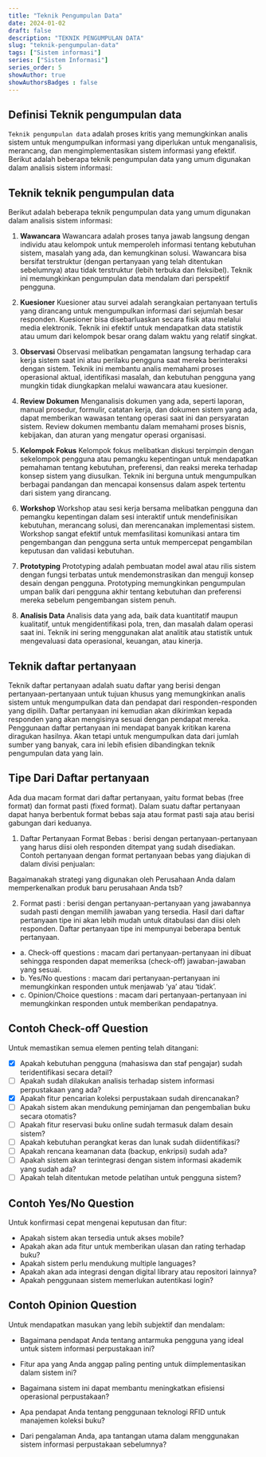 ```yaml
---
title: "Teknik Pengumpulan Data"
date: 2024-01-02
draft: false
description: "TEKNIK PENGUMPULAN DATA"
slug: "teknik-pengumpulan-data"
tags: ["Sistem informasi"]
series: ["Sistem Informasi"]
series_order: 5
showAuthor: true
showAuthorsBadges : false
---
```


## Definisi Teknik pengumpulan data

`Teknik pengumpulan data` adalah proses kritis yang memungkinkan analis sistem untuk mengumpulkan informasi yang diperlukan untuk menganalisis, merancang, dan mengimplementasikan sistem informasi yang efektif. Berikut adalah beberapa teknik pengumpulan data yang umum digunakan dalam analisis sistem informasi:

##  Teknik teknik pengumpulan data
Berikut adalah beberapa teknik pengumpulan data yang umum digunakan dalam analisis sistem informasi:

1. **Wawancara**
Wawancara adalah proses tanya jawab langsung dengan individu atau kelompok untuk memperoleh informasi tentang kebutuhan sistem, masalah yang ada, dan kemungkinan solusi. Wawancara bisa bersifat terstruktur (dengan pertanyaan yang telah ditentukan sebelumnya) atau tidak terstruktur (lebih terbuka dan fleksibel). Teknik ini memungkinkan pengumpulan data mendalam dari perspektif pengguna.

2. **Kuesioner**
Kuesioner atau survei adalah serangkaian pertanyaan tertulis yang dirancang untuk mengumpulkan informasi dari sejumlah besar responden. Kuesioner bisa disebarluaskan secara fisik atau melalui media elektronik. Teknik ini efektif untuk mendapatkan data statistik atau umum dari kelompok besar orang dalam waktu yang relatif singkat.

3. **Observasi**
Observasi melibatkan pengamatan langsung terhadap cara kerja sistem saat ini atau perilaku pengguna saat mereka berinteraksi dengan sistem. Teknik ini membantu analis memahami proses operasional aktual, identifikasi masalah, dan kebutuhan pengguna yang mungkin tidak diungkapkan melalui wawancara atau kuesioner.

4. **Review Dokumen**
Menganalisis dokumen yang ada, seperti laporan, manual prosedur, formulir, catatan kerja, dan dokumen sistem yang ada, dapat memberikan wawasan tentang operasi saat ini dan persyaratan sistem. Review dokumen membantu dalam memahami proses bisnis, kebijakan, dan aturan yang mengatur operasi organisasi.

5. **Kelompok Fokus**
Kelompok fokus melibatkan diskusi terpimpin dengan sekelompok pengguna atau pemangku kepentingan untuk mendapatkan pemahaman tentang kebutuhan, preferensi, dan reaksi mereka terhadap konsep sistem yang diusulkan. Teknik ini berguna untuk mengumpulkan berbagai pandangan dan mencapai konsensus dalam aspek tertentu dari sistem yang dirancang.

6. **Workshop**
Workshop atau sesi kerja bersama melibatkan pengguna dan pemangku kepentingan dalam sesi interaktif untuk mendefinisikan kebutuhan, merancang solusi, dan merencanakan implementasi sistem. Workshop sangat efektif untuk memfasilitasi komunikasi antara tim pengembangan dan pengguna serta untuk mempercepat pengambilan keputusan dan validasi kebutuhan.

7. **Prototyping**
Prototyping adalah pembuatan model awal atau rilis sistem dengan fungsi terbatas untuk mendemonstrasikan dan menguji konsep desain dengan pengguna. Prototyping memungkinkan pengumpulan umpan balik dari pengguna akhir tentang kebutuhan dan preferensi mereka sebelum pengembangan sistem penuh.

8. **Analisis Data**
Analisis data yang ada, baik data kuantitatif maupun kualitatif, untuk mengidentifikasi pola, tren, dan masalah dalam operasi saat ini. Teknik ini sering menggunakan alat analitik atau statistik untuk mengevaluasi data operasional, keuangan, atau kinerja.

## Teknik daftar pertanyaan
Teknik daftar pertanyaan adalah suatu daftar yang berisi dengan pertanyaan-pertanyaan untuk tujuan khusus yang memungkinkan analis sistem untuk mengumpulkan data dan pendapat dari responden-responden yang dipilih. Daftar pertanyaan ini kemudian akan dikirimkan kepada responden yang akan mengisinya sesuai dengan pendapat mereka. Penggunaan daftar pertanyaan ini mendapat banyak kritikan karena diragukan hasilnya. Akan tetapi untuk mengumpulkan data dari jumlah sumber yang banyak, cara ini lebih efisien dibandingkan teknik pengumpulan data yang lain.

## Tipe Dari Daftar pertanyaan
Ada dua macam format dari daftar pertanyaan, yaitu format bebas (free format) dan format pasti (fixed format). Dalam suatu daftar pertanyaan dapat hanya berbentuk format bebas saja atau format pasti saja atau berisi gabungan dari keduanya.

1. Daftar Pertanyaan Format Bebas : berisi dengan pertanyaan-pertanyaan yang harus diisi oleh responden ditempat yang sudah disediakan.
Contoh pertanyaan dengan format pertanyaan bebas yang diajukan di dalam divisi penjualan:

Bagaimanakah strategi yang digunakan oleh Perusahaan Anda dalam memperkenalkan produk baru perusahaan Anda tsb?

2. Format pasti : berisi dengan pertanyaan-pertanyaan yang jawabannya sudah pasti dengan memilih jawaban yang tersedia. Hasil dari daftar pertanyaan tipe ini akan lebih mudah untuk ditabulasi dan diisi oleh responden. Daftar pertanyaan tipe ini mempunyai beberapa bentuk pertanyaan.
+ a. Check-off questions : macam dari pertanyaan-pertanyaan ini dibuat sehingga responden dapat memeriksa (check-off) jawaban-jawaban yang sesuai.
+ b. Yes/No questions : macam dari pertanyaan-pertanyaan ini memungkinkan responden untuk menjawab ‘ya’ atau ‘tidak’.
+ c. Opinion/Choice questions : macam dari pertanyaan-pertanyaan ini memungkinkan responden untuk memberikan pendapatnya.

## Contoh Check-off Question

Untuk memastikan semua elemen penting telah ditangani:

- [X] Apakah kebutuhan pengguna (mahasiswa dan staf pengajar) sudah teridentifikasi secara detail?
- [ ] Apakah sudah dilakukan analisis terhadap sistem informasi perpustakaan yang ada?
- [X] Apakah fitur pencarian koleksi perpustakaan sudah direncanakan?
- [ ] Apakah sistem akan mendukung peminjaman dan pengembalian buku secara otomatis?
- [ ] Apakah fitur reservasi buku online sudah termasuk dalam desain sistem?
- [ ] Apakah kebutuhan perangkat keras dan lunak sudah diidentifikasi?
- [ ] Apakah rencana keamanan data (backup, enkripsi) sudah ada?
- [ ] Apakah sistem akan terintegrasi dengan sistem informasi akademik yang sudah ada?
- [ ] Apakah telah ditentukan metode pelatihan untuk pengguna sistem?

## Contoh Yes/No Question

Untuk konfirmasi cepat mengenai keputusan dan fitur:

- Apakah sistem akan tersedia untuk akses mobile?
- Apakah akan ada fitur untuk memberikan ulasan dan rating terhadap buku?
- Apakah sistem perlu mendukung multiple languages?
- Apakah akan ada integrasi dengan digital library atau repositori lainnya?
- Apakah penggunaan sistem memerlukan autentikasi login?

## Contoh Opinion Question

Untuk mendapatkan masukan yang lebih subjektif dan mendalam:

- Bagaimana pendapat Anda tentang antarmuka pengguna yang ideal untuk sistem informasi perpustakaan ini?

- Fitur apa yang Anda anggap paling penting untuk diimplementasikan dalam sistem ini?

- Bagaimana sistem ini dapat membantu meningkatkan efisiensi operasional perpustakaan?

- Apa pendapat Anda tentang penggunaan teknologi RFID untuk manajemen koleksi buku?

- Dari pengalaman Anda, apa tantangan utama dalam menggunakan sistem informasi perpustakaan sebelumnya?